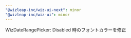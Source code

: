 ```yaml
---
"@wizleap-inc/wiz-ui-next": minor
"@wizleap-inc/wiz-ui": minor
---
```


WizDateRangePicker: Disabled 時のフォントカラーを修正
